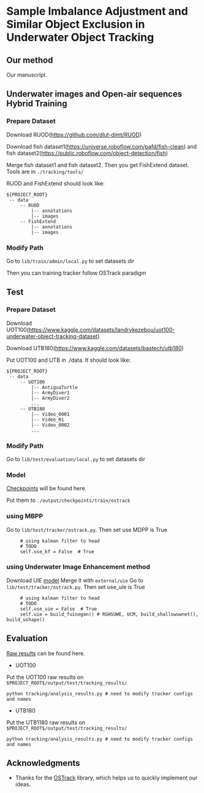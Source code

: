 #  Sample Imbalance Adjustment and Similar Object Exclusion in Underwater Object Tracking

## Our method

Our manuscript.


## Underwater images and Open-air sequences Hybrid Training
### Prepare Dataset

Download RUOD(https://github.com/dlut-dimt/RUOD)

Download fish dataset1(https://universe.roboflow.com/pafd/fish-clean) and fish dataset2(https://public.roboflow.com/object-detection/fish)

Merge fish dataset1 and fish dataset2. Then you get FishExtend dataset. Tools are in `./tracking/tools/`

RUOD and FishExtend should look like:

   ```
   ${PROJECT_ROOT}
    -- data
        -- RUOD
            |-- annotations
            |-- images
        -- FishExtend
            |-- annotations
            |-- images
   ```

### Modify Path

Go to `lib/train/admin/local.py` to set datasets dir

Then you can training tracker follow OSTrack paradigm

## Test

### Prepare Dataset

Download UOT100(https://www.kaggle.com/datasets/landrykezebou/uot100-underwater-object-tracking-dataset)

Download UTB180(https://www.kaggle.com/datasets/bastech/utb180)

Put UOT100 and UTB in ./data. It should look like:

   ```
   ${PROJECT_ROOT}
    -- data
        -- UOT100
            |-- AntiguaTurtle
            |-- ArmyDiver1
            |-- ArmyDiver2
            ...
        -- UTB180
            |-- Video_0001
            |-- Video_01
            |-- Video_0002
            ...
   ```

### Modify Path
Go to `lib/test/evaluation/local.py` to set datasets dir

### Model

[Checkpoints](https://drive.google.com/drive/folders/1rfD-axPbJgOJCy378vpK0RROb9-QvowH?usp=share_link) will be found here.

Put them to `./output/checkpoints/train/ostrack`

### using MBPP
Go to `lib/test/tracker/ostrack.py`. Then set use MDPP is True
   ```
        # using kalman filter to head        
        # TODO 
        self.use_kf = False  # True
   ```

### using Underwater Image Enhancement method 
Download UIE [model](https://drive.google.com/drive/folders/1wsDRj5CF-UKdX7V6WYrdm87pUzpGoIAn?usp=sharing)
Merge it with `external/uie`
Go to `lib/test/tracker/ostrack.py`. Then set use_uie is True
   ```
        # using kalman filter to head        
        # TODO 
        self.use_uie = False  # True
        self.uie = build_fuinegan() # RGHSUWE, UCM, build_shallowuwnet(), build_ushape()
   ```

## Evaluation

[Raw results](https://drive.google.com/drive/folders/1FF8_GP06smyYQ8uMHB0TDLhM3L9jASQi?usp=share_link) can be found here.

- UOT100

Put the UOT100 raw results  on `$PROJECT_ROOT$/output/test/tracking_results/`
```
python tracking/analysis_results.py # need to modify tracker configs and names
```
- UTB180

Put the UTB1180 raw results  on `$PROJECT_ROOT$/output/test/tracking_results/`

```
python tracking/analysis_results.py # need to modify tracker configs and names
```


## Acknowledgments
* Thanks for the [OSTrack](https://github.com/botaoye/OSTrack) library, which helps us to quickly implement our ideas.
